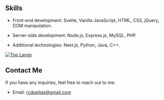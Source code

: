 ## Skills

- Front-end development: Svelte, Vanilla JavaScript, HTML, CSS, jQuery, DOM manipulation.

- Server-side development: Node.js, Express.js, MySQL, PHP.

- Additional technologies: Next.js, Python, Java, C++.

[![Top Langs](https://github-readme-stats.vercel.app/api/top-langs/?username=u-Kuro&layout=compact&theme=radical)](https://github.com/u-Kuro)

## Contact Me

If you have any inquiries, feel free to reach out to me:

- Email: [rcdupitas@gmail.com](mailto:rcdupitas@gmail.com)
